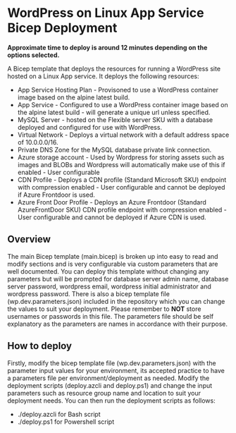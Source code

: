 # WordPress on Linux App Service Bicep Deployment

**Approximate time to deploy is around 12 minutes depending on the options selected.**

A Bicep template that deploys the resources for running a WordPress site hosted on a Linux App service.
It deploys the following resources:
* App Service Hosting Plan - Provisoned to use a WordPress container image based on the alpine latest build.
* App Service - Configured to use a WordPress container image based on the alpine latest build - will generate a unique url unless specified.
* MySQL Server -  hosted on the Flexible server SKU with a database deployed and configured for use with WordPress.
* Virtual Network - Deploys a virtual network with a default address space of 10.0.0.0/16.
* Private DNS Zone for the MySQL database private link connection.
* Azure storage account - Used by Wordpress for storing assets such as images and BLOBs and Wordpress will automatically make use of this if enabled - User configurable
* CDN Profile - Deploys a CDN profile (Standard Microsoft SKU) endpoint with compression enabled - User configurable and cannot be deployed if Azure Frontdoor is used.
* Azure Front Door Profile - Deploys an Azure Frontdoor (Standard AzureFrontDoor SKU) CDN profile endpoint with compression enabled - User configurable and cannot be deployed if Azure CDN is used.
  

## Overview
The main Bicep template (main.bicep) is broken up into easy to read and modify sections and is very configurable via custom parameters that are well documented. You can deploy this template without changing any parameters but will be prompted for database server admin name, database server password, wordpress email, wordpress initial administrator and wordpress password.
There is also a bicep template file (wp.dev.parameters.json) included in the repository which you can change the values to suit your deployment. Please remember to **NOT** store usernames or passwords in this file. The parameters file should be self explanatory as the parameters are names in accordance with their purpose.

## How to deploy
Firstly, modify the bicep template file (wp.dev.parameters.json) with the parameter input values for your environment, its accepted practice to have a parameters file per environment/deployment as needed.
Modify the deployment scripts (deploy.azcli and deploy.ps1) and change the input parameters such as resource group name and location to suit your deployment needs.
You can then run the deployment scripts as follows:
* ./deploy.azcli for Bash script
* ./deploy.ps1 for Powershell script